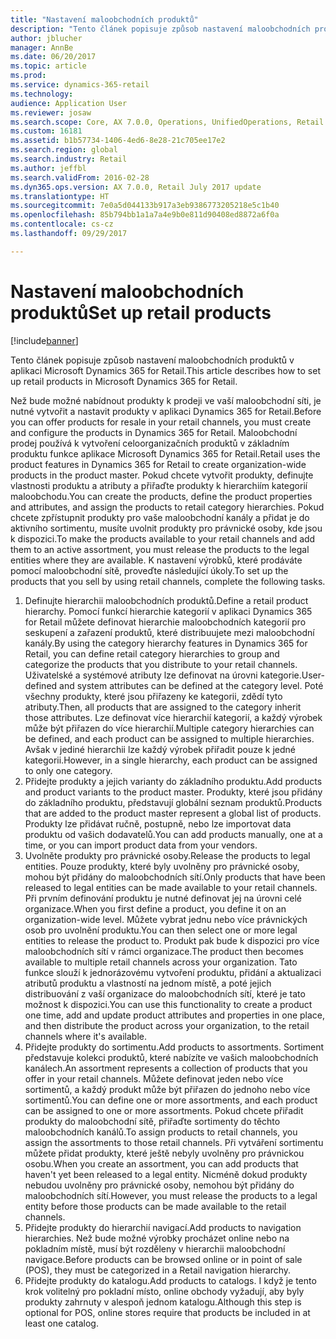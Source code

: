 ```yaml
---
title: "Nastavení maloobchodních produktů"
description: "Tento článek popisuje způsob nastavení maloobchodních produktů v aplikaci Microsoft Dynamics 365 for Retail."
author: jblucher
manager: AnnBe
ms.date: 06/20/2017
ms.topic: article
ms.prod: 
ms.service: dynamics-365-retail
ms.technology: 
audience: Application User
ms.reviewer: josaw
ms.search.scope: Core, AX 7.0.0, Operations, UnifiedOperations, Retail
ms.custom: 16181
ms.assetid: b1b57734-1406-4ed6-8e28-21c705ee17e2
ms.search.region: global
ms.search.industry: Retail
ms.author: jeffbl
ms.search.validFrom: 2016-02-28
ms.dyn365.ops.version: AX 7.0.0, Retail July 2017 update
ms.translationtype: HT
ms.sourcegitcommit: 7e0a5d044133b917a3eb9386773205218e5c1b40
ms.openlocfilehash: 85b794bb1a1a7a4e9b0e811d90408ed8872a6f0a
ms.contentlocale: cs-cz
ms.lasthandoff: 09/29/2017

---
```


# <a name="set-up-retail-products"></a><span data-ttu-id="11d55-103">Nastavení maloobchodních produktů</span><span class="sxs-lookup"><span data-stu-id="11d55-103">Set up retail products</span></span>

[!include[banner](includes/banner.md)]


<span data-ttu-id="11d55-104">Tento článek popisuje způsob nastavení maloobchodních produktů v aplikaci Microsoft Dynamics 365 for Retail.</span><span class="sxs-lookup"><span data-stu-id="11d55-104">This article describes how to set up retail products in Microsoft Dynamics 365 for Retail.</span></span>

<span data-ttu-id="11d55-105">Než bude možné nabídnout produkty k prodeji ve vaší maloobchodní síti, je nutné vytvořit a nastavit produkty v aplikaci Dynamics 365 for Retail.</span><span class="sxs-lookup"><span data-stu-id="11d55-105">Before you can offer products for resale in your retail channels, you must create and configure the products in Dynamics 365 for Retail.</span></span> <span data-ttu-id="11d55-106">Maloobchodní prodej používá k vytvoření celoorganizačních produktů v základním produktu funkce aplikace Microsoft Dynamics 365 for Retail.</span><span class="sxs-lookup"><span data-stu-id="11d55-106">Retail uses the product features in Dynamics 365 for Retail to create organization-wide products in the product master.</span></span> <span data-ttu-id="11d55-107">Pokud chcete vytvořit produkty, definujte vlastnosti produktu a atributy a přiřaďte produkty k hierarchiím kategorií maloobchodu.</span><span class="sxs-lookup"><span data-stu-id="11d55-107">You can create the products, define the product properties and attributes, and assign the products to retail category hierarchies.</span></span> <span data-ttu-id="11d55-108">Pokud chcete zpřístupnit produkty pro vaše maloobchodní kanály a přidat je do aktivního sortimentu, musíte uvolnit produkty pro právnické osoby, kde jsou k dispozici.</span><span class="sxs-lookup"><span data-stu-id="11d55-108">To make the products available to your retail channels and add them to an active assortment, you must release the products to the legal entities where they are available.</span></span> <span data-ttu-id="11d55-109">K nastavení výrobků, které prodáváte pomocí maloobchodní sítě, proveďte následující úkoly.</span><span class="sxs-lookup"><span data-stu-id="11d55-109">To set up the products that you sell by using retail channels, complete the following tasks.</span></span>

1.  <span data-ttu-id="11d55-110">Definujte hierarchii maloobchodních produktů.</span><span class="sxs-lookup"><span data-stu-id="11d55-110">Define a retail product hierarchy.</span></span> <span data-ttu-id="11d55-111">Pomocí funkcí hierarchie kategorií v aplikaci Dynamics 365 for Retail můžete definovat hierarchie maloobchodních kategorií pro seskupení a zařazení produktů, které distribuujete mezi maloobchodní kanály.</span><span class="sxs-lookup"><span data-stu-id="11d55-111">By using the category hierarchy features in Dynamics 365 for Retail, you can define retail category hierarchies to group and categorize the products that you distribute to your retail channels.</span></span> <span data-ttu-id="11d55-112">Uživatelské a systémové atributy lze definovat na úrovni kategorie.</span><span class="sxs-lookup"><span data-stu-id="11d55-112">User-defined and system attributes can be defined at the category level.</span></span> <span data-ttu-id="11d55-113">Poté všechny produkty, které jsou přiřazeny ke kategorii, zdědí tyto atributy.</span><span class="sxs-lookup"><span data-stu-id="11d55-113">Then, all products that are assigned to the category inherit those attributes.</span></span> <span data-ttu-id="11d55-114">Lze definovat více hierarchií kategorií, a každý výrobek může být přiřazen do více hierarchií.</span><span class="sxs-lookup"><span data-stu-id="11d55-114">Multiple category hierarchies can be defined, and each product can be assigned to multiple hierarchies.</span></span> <span data-ttu-id="11d55-115">Avšak v jediné hierarchii lze každý výrobek přiřadit pouze k jedné kategorii.</span><span class="sxs-lookup"><span data-stu-id="11d55-115">However, in a single hierarchy, each product can be assigned to only one category.</span></span>
2.  <span data-ttu-id="11d55-116">Přidejte produkty a jejich varianty do základního produktu.</span><span class="sxs-lookup"><span data-stu-id="11d55-116">Add products and product variants to the product master.</span></span> <span data-ttu-id="11d55-117">Produkty, které jsou přidány do základního produktu, představují globální seznam produktů.</span><span class="sxs-lookup"><span data-stu-id="11d55-117">Products that are added to the product master represent a global list of products.</span></span> <span data-ttu-id="11d55-118">Produkty lze přidávat ručně, postupně, nebo lze importovat data produktu od vašich dodavatelů.</span><span class="sxs-lookup"><span data-stu-id="11d55-118">You can add products manually, one at a time, or you can import product data from your vendors.</span></span>
3.  <span data-ttu-id="11d55-119">Uvolněte produkty pro právnické osoby.</span><span class="sxs-lookup"><span data-stu-id="11d55-119">Release the products to legal entities.</span></span> <span data-ttu-id="11d55-120">Pouze produkty, které byly uvolněny pro právnické osoby, mohou být přidány do maloobchodních sítí.</span><span class="sxs-lookup"><span data-stu-id="11d55-120">Only products that have been released to legal entities can be made available to your retail channels.</span></span> <span data-ttu-id="11d55-121">Při prvním definování produktu je nutné definovat jej na úrovni celé organizace.</span><span class="sxs-lookup"><span data-stu-id="11d55-121">When you first define a product, you define it on an organization-wide level.</span></span> <span data-ttu-id="11d55-122">Můžete vybrat jednu nebo více právnických osob pro uvolnění produktu.</span><span class="sxs-lookup"><span data-stu-id="11d55-122">You can then select one or more legal entities to release the product to.</span></span> <span data-ttu-id="11d55-123">Produkt pak bude k dispozici pro více maloobchodních sítí v rámci organizace.</span><span class="sxs-lookup"><span data-stu-id="11d55-123">The product then becomes available to multiple retail channels across your organization.</span></span> <span data-ttu-id="11d55-124">Tato funkce slouží k jednorázovému vytvoření produktu, přidání a aktualizaci atributů produktu a vlastností na jednom místě, a poté jejich distribuování z vaší organizace do maloobchodních sítí, které je tato možnost k dispozici.</span><span class="sxs-lookup"><span data-stu-id="11d55-124">You can use this functionality to create a product one time, add and update product attributes and properties in one place, and then distribute the product across your organization, to the retail channels where it's available.</span></span>
4.  <span data-ttu-id="11d55-125">Přidejte produkty do sortimentu.</span><span class="sxs-lookup"><span data-stu-id="11d55-125">Add products to assortments.</span></span> <span data-ttu-id="11d55-126">Sortiment představuje kolekci produktů, které nabízíte ve vašich maloobchodních kanálech.</span><span class="sxs-lookup"><span data-stu-id="11d55-126">An assortment represents a collection of products that you offer in your retail channels.</span></span> <span data-ttu-id="11d55-127">Můžete definovat jeden nebo více sortimentů, a každý produkt může být přiřazen do jednoho nebo více sortimentů.</span><span class="sxs-lookup"><span data-stu-id="11d55-127">You can define one or more assortments, and each product can be assigned to one or more assortments.</span></span> <span data-ttu-id="11d55-128">Pokud chcete přiřadit produkty do maloobchodní sítě, přiřaďte sortimenty do těchto maloobchodních kanálů.</span><span class="sxs-lookup"><span data-stu-id="11d55-128">To assign products to retail channels, you assign the assortments to those retail channels.</span></span> <span data-ttu-id="11d55-129">Při vytváření sortimentu můžete přidat produkty, které ještě nebyly uvolněny pro právnickou osobu.</span><span class="sxs-lookup"><span data-stu-id="11d55-129">When you create an assortment, you can add products that haven't yet been released to a legal entity.</span></span> <span data-ttu-id="11d55-130">Nicméně dokud produkty nebudou uvolněny pro právnické osoby, nemohou být přidány do maloobchodních sítí.</span><span class="sxs-lookup"><span data-stu-id="11d55-130">However, you must release the products to a legal entity before those products can be made available to the retail channels.</span></span>
5.  <span data-ttu-id="11d55-131">Přidejte produkty do hierarchií navigací.</span><span class="sxs-lookup"><span data-stu-id="11d55-131">Add products to navigation hierarchies.</span></span> <span data-ttu-id="11d55-132">Než bude možné výrobky procházet online nebo na pokladním místě, musí být rozděleny v hierarchii maloobchodní navigace.</span><span class="sxs-lookup"><span data-stu-id="11d55-132">Before products can be browsed online or in point of sale (POS), they must be categorized in a Retail navigation hierarchy.</span></span>
6.  <span data-ttu-id="11d55-133">Přidejte produkty do katalogu.</span><span class="sxs-lookup"><span data-stu-id="11d55-133">Add products to catalogs.</span></span> <span data-ttu-id="11d55-134">I když je tento krok volitelný pro pokladní místo, online obchody vyžadují, aby byly produkty zahrnuty v alespoň jednom katalogu.</span><span class="sxs-lookup"><span data-stu-id="11d55-134">Although this step is optional for POS, online stores require that products be included in at least one catalog.</span></span>





